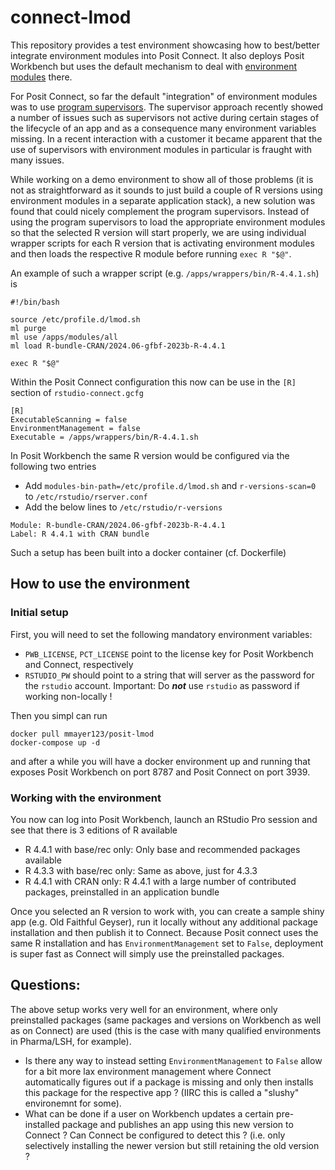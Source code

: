 # connect-lmod

This repository provides a test environment showcasing how to best/better integrate environment modules into Posit Connect. It also deploys Posit Workbench but uses the default mechanism to deal with [environment modules](https://docs.posit.co/ide/server-pro/r/using_multiple_versions_of_r.html#modules) there. 

For Posit Connect, so far the default "integration" of environment modules was to use [program supervisors](https://docs.posit.co/connect/admin/process-management/index.html#program-supervisors). The supervisor approach recently showed a number of issues such as supervisors not active during certain stages of the lifecycle of an app and as a consequence many environment variables missing. In a recent interaction with a customer it became apparent that the use of supervisors with environment modules in particular is fraught with many issues. 

While working on a demo environment to show all of those problems (it is not as straightforward as it sounds to just build a couple of R versions using environment modules in a separate application stack), a new solution was found that could nicely complement the program supervisors. Instead of using the program supervisors to load the appropriate environment modules so that the selected R version will start properly, we are using individual wrapper scripts for each R version that is activating environment modules and then loads the respective R module before running `exec R "$@"`. 

An example of such a wrapper script (e.g. `/apps/wrappers/bin/R-4.4.1.sh`) is 

```
#!/bin/bash

source /etc/profile.d/lmod.sh 
ml purge 
ml use /apps/modules/all
ml load R-bundle-CRAN/2024.06-gfbf-2023b-R-4.4.1

exec R "$@"
```

Within the Posit Connect configuration this now can be use in the `[R]` section of `rstudio-connect.gcfg`

```
[R]
ExecutableScanning = false
EnvironmentManagement = false
Executable = /apps/wrappers/bin/R-4.4.1.sh
```

In Posit Workbench the same R version would be configured via the following two entries

* Add `modules-bin-path=/etc/profile.d/lmod.sh` and `r-versions-scan=0` to `/etc/rstudio/rserver.conf`
* Add the below lines to `/etc/rstudio/r-versions`
```
Module: R-bundle-CRAN/2024.06-gfbf-2023b-R-4.4.1
Label: R 4.4.1 with CRAN bundle
```

Such a setup has been built into a docker container (cf. Dockerfile) 

## How to use the environment

### Initial setup 

First, you will need to set the following mandatory environment variables: 
* `PWB_LICENSE`, `PCT_LICENSE` point to the license key for Posit Workbench and Connect, respectively
* `RSTUDIO_PW` should point to a string that will server as the password for the `rstudio` account. Important: Do ***not*** use `rstudio` as password if working non-locally !

Then you simpl can run 
```
docker pull mmayer123/posit-lmod
docker-compose up -d 
```

and after a while you will have a docker environment up and running that exposes Posit Workbench on port 8787 and Posit Connect on port 3939.

### Working with the environment

You now can log into Posit Workbench, launch an RStudio Pro session and see that there is 3 editions of R available 
* R 4.4.1 with base/rec only: Only base and recommended packages available
* R 4.3.3 with base/rec only: Same as above, just for 4.3.3
* R 4.4.1 with CRAN only: R 4.4.1 with a large number of contributed packages, preinstalled in an application bundle

Once you selected an R version to work with, you can create a sample shiny app (e.g. Old Faithful Geyser), run it locally without any additional package installation and then publish it to Connect. Because Posit connect uses the same R installation and has `EnvironmentManagement` set to `False`, deployment is super fast as Connect will simply use the preinstalled packages. 


## Questions:

The above setup works very well for an environment, where only preinstalled packages (same packages and versions on Workbench as well as on Connect) are used (this is the case with many qualified environments in Pharma/LSH, for example). 

* Is there any way to instead setting `EnvironmentManagement` to `False` allow for a bit more lax environment management where Connect automatically figures out if a package is missing and only then installs this package for the respective app ? (IIRC this is called a "slushy" environemnt for some).
* What can be done if a user on Workbench updates a certain pre-installed package and publishes an app using this new version to Connect ? Can Connect be configured to detect this ? (i.e. only selectively installing the newer version but still retaining the old version ?

